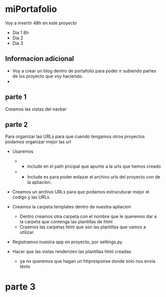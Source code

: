 # miPortafolio

Voy a invertir 48h en este proyecto
- Dia 1 
    8h
- Dia 2 
- Dia 3

## Informacion adicional 
- Voy a crear un blog  dentro de portafolio para poder ir subiendo partes de los proyecto que voy haciendo. 
- 

## parte 1 
Creamos las vistas del navbar

## parte 2 
Para organizar las URLs para que cuendo tengamos otros proyectos podamos organizar mejor las url
- Usaremos 
    - - include en el path pricipal que apunte a la urls que hemos creado
    - - Include es para poder enlazar el archivo urls del proyecto con de la apliacion.

- Creamos un archivo URLs para que podamos estrucuturar mejor el codigo y las URLs. 

- Creamos la carpeta templates dentro de nuestra apliacion 
    - Dentro creamos otra carpeta con el nombre que le queremos dar a la carpeta que contenga las plantillas de html
    - Craemos las carpetas html  que son las plantillas que vamos a utilizar.

- Registramos nuestra app en proyecto,  por settings.py

- Hacer que las vistas renderizen las plantillas html creadas 
    - ya no queremos que hagan un httpresponse donde solo nos envia texto

# parte 3